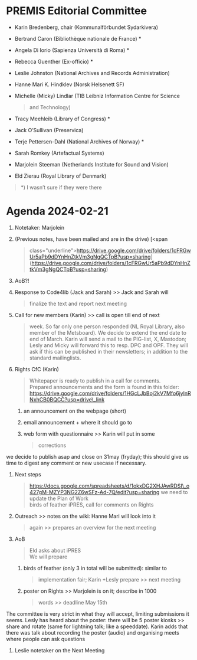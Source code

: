 PREMIS Editorial Committee 
==========================

-   Karin Bredenberg, chair (Kommunalförbundet Sydarkivera)

-   Bertrand Caron (Bibliothèque nationale de France) \*

-   Angela Di Iorio (Sapienza Università di Roma) \*

-   Rebecca Guenther (Ex-officio) \*

-   Leslie Johnston (National Archives and Records Administration)

-   Hanne Mari K. Hindklev (Norsk Helsenett SF)

-   Michelle (Micky) Lindlar (TIB Leibniz Information Centre for Science
    > and Technology)

-   Tracy Meehleib (Library of Congress) \*

-   Jack O’Sullivan (Preservica)

-   Terje Pettersen-Dahl (National Archives of Norway) \* 

-   Sarah Romkey (Artefactual Systems) 

-   Marjolein Steeman (Netherlands Institute for Sound and Vision) 

-   Eld Zierau (Royal Library of Denmark)

> \*) I wasn’t sure if they were there

Agenda 2024-02-21
=================

1.  Notetaker: Marjolein

2.  (Previous notes, have been mailed and are in the drive) [<span
    > class="underline">https://drive.google.com/drive/folders/1cFRGwUr5aPb9dDYnHnZtkVm3gNgQCTpB?usp=sharing</span>](https://drive.google.com/drive/folders/1cFRGwUr5aPb9dDYnHnZtkVm3gNgQCTpB?usp=sharing)

3.  AoB?!

4.  Response to Code4lib (Jack and Sarah) &gt;&gt; Jack and Sarah will
    > finalize the text and report next meeting

5.  Call for new members (Karin) &gt;&gt; call is open till end of next
    > week. So far only one person responded (NL Royal Library, also
    > member of the Metsboard). We decide to extend the end date to end
    > of March. Karin will send a mail to the PIG-list, X, Mastodon;
    > Lesly and Micky will forward this to resp. DPC and OPF. They will
    > ask if this can be published in their newsletters; in addition to
    > the standard mailinglists.

6.  Rights CfC (Karin)  
    > Whitepaper is ready to publish in a call for comments.  
    > Prepared announcements and the form is found in this folder:
    > [<span
    > class="underline">https://drive.google.com/drive/folders/1HGcLJbBoj2kV7Mfo6jylnRNxhCB0BQCC?usp=drive\_link</span>](https://drive.google.com/drive/folders/1HGcLJbBoj2kV7Mfo6jylnRNxhCB0BQCC?usp=drive_link)

    1.  an announcement on the webpage (short)

    2.  email announcement + where it should go to

    3.  web form with questionnaire &gt;&gt; Karin will put in some
        > corrections

we decide to publish asap and close on 31may (fryday); this should give
us time to digest any comment or new usecase if necessary.

1.  Next steps  
    > [<span
    > class="underline">https://docs.google.com/spreadsheets/d/1okxDG2XHJAwRDSI\_o427gM-MZYP3NG2Z6wSFz-Ad-7Q/edit?usp=sharing</span>](https://docs.google.com/spreadsheets/d/1okxDG2XHJAwRDSI_o427gM-MZYP3NG2Z6wSFz-Ad-7Q/edit?usp=sharing)
    > we need to update the Plan of Work  
    > birds of feather iPRES, call for comments on Rights

2.  Outreach &gt;&gt; notes on the wiki: Hanne Mari will look into it
    > again &gt;&gt; prepares an overview for the next meeting

3.  AoB  
    > Eld asks about iPRES  
    > We will prepare

    1.  birds of feather (only 3 in total will be submitted): similar to
        > implementation fair; Karin +Lesly prepare &gt;&gt; next
        > meeting

    2.  poster on Rights &gt;&gt; Marjolein is on it; describe in 1000
        > words &gt;&gt; deadline May 15th

The committee is very strict in what they will accept, limiting
submissions it seems. Lesly has heard about the poster: there will be 5
poster kiosks &gt;&gt; share and rotate (same for lightning talk; like a
speeddate). Karin adds that there was talk about recording the poster
(audio) and organising meets where people can ask questions

1.  Leslie notetaker on the Next Meeting
